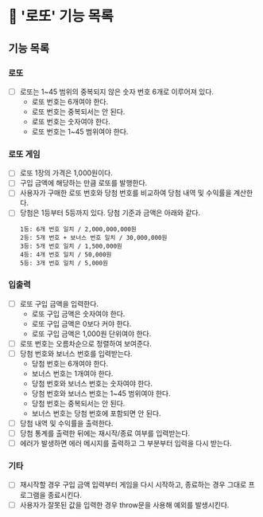 # 🎰 '로또' 기능 목록

## 기능 목록

### 로또
- [ ] 로또는 1~45 범위의 중복되지 않은 숫자 번호 6개로 이루어져 있다.
    - 로또 번호는 6개여야 한다. 
    - 로또 번호는 중복되서는 안 된다.
    - 로또 번호는 숫자여야 한다.
    - 로또 번호는 1~45 범위여야 한다.

### 로또 게임
- [ ] 로또 1장의 가격은 1,000원이다.
- [ ] 구입 금액에 해당하는 만큼 로또를 발행한다.
- [ ] 사용자가 구매한 로또 번호와 당첨 번호를 비교하여 당첨 내역 및 수익률을 계산한다.
- [ ] 당첨은 1등부터 5등까지 있다. 당첨 기준과 금액은 아래와 같다.
    ```
    1등: 6개 번호 일치 / 2,000,000,000원
    2등: 5개 번호 + 보너스 번호 일치 / 30,000,000원
    3등: 5개 번호 일치 / 1,500,000원
    4등: 4개 번호 일치 / 50,000원
    5등: 3개 번호 일치 / 5,000원
    ```

### 입출력
- [ ] 로또 구입 금액을 입력한다.
    - 로또 구입 금액은 숫자여야 한다.
    - 로또 구입 금액은 0보다 커야 한다.
    - 로또 구입 금액은 1,000원 단위여야 한다.
- [ ] 로또 번호는 오름차순으로 정렬하여 보여준다.
- [ ] 당첨 번호와 보너스 번호를 입력받는다.
    - 당첨 번호는 6개여야 한다.
    - 보너스 번호는 1개여야 한다.
    - 당첨 번호와 보너스 번호는 숫자여야 한다.
    - 당첨 번호와 보너스 번호는 1~45 범위여야 한다.
    - 당첨 번호는 중복되서는 안 된다.
    - 보너스 번호는 당첨 번호에 포함되면 안 된다.
- [ ] 당첨 내역 및 수익률을 출력한다.
- [ ] 당첨 통계를 출력한 뒤에는 재시작/종료 여부를 입력받는다.
- [ ] 에러가 발생하면 에러 메시지를 출력하고 그 부분부터 입력을 다시 받는다.

### 기타
- [ ] 재시작할 경우 구입 금액 입력부터 게임을 다시 시작하고, 종료하는 경우 그대로 프로그램을 종료시킨다.
- [ ] 사용자가 잘못된 값을 입력한 경우 throw문을 사용해 예외를 발생시킨다.
